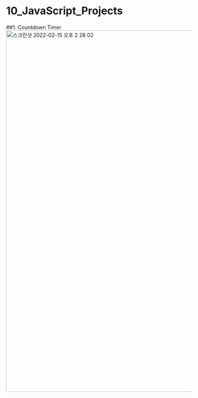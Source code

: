 # 10_JavaScript_Projects

##1. Countdown Timer
<img width="978" alt="스크린샷 2022-02-15 오후 2 28 02" src="https://user-images.githubusercontent.com/89016723/153998365-b5f1dc80-0917-4f3c-9ed9-02353d274389.png">

